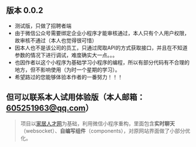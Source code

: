## 版本 0.0.2
* 测试版，只做了招聘者端
* 由于微信公众号需要绑定企业小程序才能审核通过，本人只有个人用户权限，故审核不通过（本人也觉得很可惜）
* 因本人也不是该公司的员工，只通过爬取API的方式获取接口，并且在不知道参数的情况下进行调试，难度确实大一点。。。
* 也因作者以这个小程序为基础学习小程序的编程，所以有部分代码有不合理的地方，但不影响使用（为时一个星期的学习）。
* 希望路过的您能够体验本作者的一番努力！！！
## 但可以联系本人试用体验版（本人邮箱：[605251963@qq.com](http://mail.qq.com/cgi-bin/qm_share?t=qm_mailme&email=aV9ZXFtcWFBfWikYGEcKBgQ)）

  >项目以[家居人才网](https://m.v2.51renc.com/)为基础，利用微信小程序重构，里面包含<b>实时聊天</b>（websocket）、<b>自编写组件</b>（components），对原网站界面做了小部分优化。
